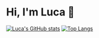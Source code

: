 # Hi, I'm Luca 👋
[![Luca's GitHub stats](https://github-readme-stats.vercel.app/api?username=Luca9862&show_icons=true&theme=dark)](https://github.com/anuraghazra/github-readme-stats)
[![Top Langs](https://github-readme-stats.vercel.app/api/top-langs/?username=Luca9862&theme=dark)](https://github.com/anuraghazra/github-readme-stats)
